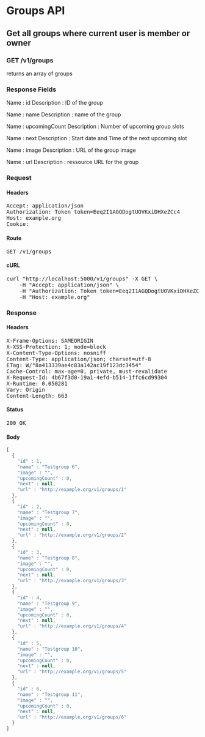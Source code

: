 # Groups API

## Get all groups where current user is member or owner

### GET /v1/groups

returns an array of groups

### Response Fields

Name : id
Description : ID of the group

Name : name
Description : name of the group

Name : upcomingCount
Description : Number of upcoming group slots

Name : next
Description : Start date and Time of the next upcoming slot

Name : image
Description : URL of the group image

Name : url
Description : ressource URL for the group

### Request

#### Headers

<pre>Accept: application/json
Authorization: Token token=Eeq2I1AGQDogtUOVKxiDHXeZCc4
Host: example.org
Cookie: </pre>

#### Route

<pre>GET /v1/groups</pre>

#### cURL

<pre class="request">curl &quot;http://localhost:5000/v1/groups&quot; -X GET \
	-H &quot;Accept: application/json&quot; \
	-H &quot;Authorization: Token token=Eeq2I1AGQDogtUOVKxiDHXeZCc4&quot; \
	-H &quot;Host: example.org&quot;</pre>

### Response

#### Headers

<pre>X-Frame-Options: SAMEORIGIN
X-XSS-Protection: 1; mode=block
X-Content-Type-Options: nosniff
Content-Type: application/json; charset=utf-8
ETag: W/&quot;8a413339ae4c83a142ac19f123dc3454&quot;
Cache-Control: max-age=0, private, must-revalidate
X-Request-Id: 4b67f3d0-19a1-4efd-b514-1ffc6cd99304
X-Runtime: 0.050281
Vary: Origin
Content-Length: 663</pre>

#### Status

<pre>200 OK</pre>

#### Body

```javascript
[
  {
    "id" : 1,
    "name" : "Testgroup 6",
    "image" : "",
    "upcomingCount" : 0,
    "next" : null,
    "url" : "http://example.org/v1/groups/1"
  },
  {
    "id" : 2,
    "name" : "Testgroup 7",
    "image" : "",
    "upcomingCount" : 0,
    "next" : null,
    "url" : "http://example.org/v1/groups/2"
  },
  {
    "id" : 3,
    "name" : "Testgroup 8",
    "image" : "",
    "upcomingCount" : 0,
    "next" : null,
    "url" : "http://example.org/v1/groups/3"
  },
  {
    "id" : 4,
    "name" : "Testgroup 9",
    "image" : "",
    "upcomingCount" : 0,
    "next" : null,
    "url" : "http://example.org/v1/groups/4"
  },
  {
    "id" : 5,
    "name" : "Testgroup 10",
    "image" : "",
    "upcomingCount" : 0,
    "next" : null,
    "url" : "http://example.org/v1/groups/5"
  },
  {
    "id" : 6,
    "name" : "Testgroup 11",
    "image" : "",
    "upcomingCount" : 0,
    "next" : null,
    "url" : "http://example.org/v1/groups/6"
  }
]
```
